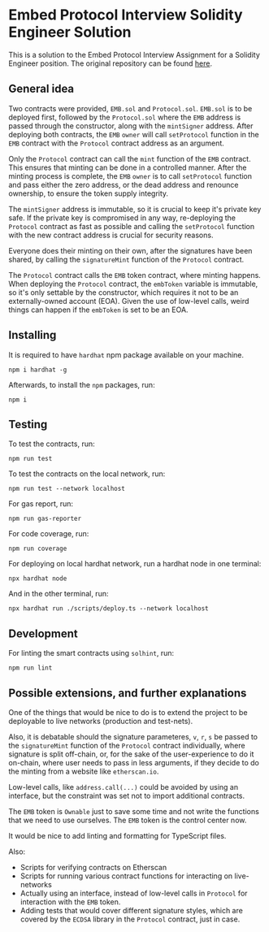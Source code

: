 # Embed Protocol Interview Solidity Engineer Solution

This is a solution to the Embed Protocol Interview Assignment for a Solidity Engineer position.
The original repository can be found [here](https://github.com/Embed-protocol/interview-assignments/tree/main/Solidity%20Engineer).

## General idea
Two contracts were provided, `EMB.sol` and `Protocol.sol`.
`EMB.sol` is to be deployed first, followed by the `Protocol.sol` where the `EMB` address is passed through the constructor, along with the `mintSigner` address.
After deploying both contracts, the `EMB` `owner` will call `setProtocol` function in the `EMB` contract with the `Protocol` contract address as an argument. 

Only the `Protocol` contract can call the `mint` function of the `EMB` contract.
This ensures that minting can be done in a controlled manner. After the minting process is complete, the `EMB` `owner` is to call `setProtocol` function and pass either the zero address, or the dead address and renounce ownership, to ensure the token supply integrity. 

The `mintSigner` address is immutable, so it is crucial to keep it's private key safe. If the private key is compromised in any way, re-deploying the `Protocol` contract as fast as possible and calling the `setProtocol` function with the new contract address is crucial for security reasons.

Everyone does their minting on their own, after the signatures have been shared, by calling the `signatureMint` function of the `Protocol` contract.

The `Protocol` contract calls the `EMB` token contract, where minting happens. When deploying the `Protocol` contract, the `embToken` variable is immutable, so it's only settable by the constructor, which requires it not to be an externally-owned account (EOA). Given the use of low-level calls, weird things can happen if the `embToken` is set to be an EOA.

## Installing

It is required to have `hardhat` npm package available on your machine.

```shell
npm i hardhat -g
```

Afterwards, to install the `npm` packages, run:
```shell
npm i
```

## Testing

To test the contracts, run:
```shell
npm run test
```

To test the contracts on the local network, run:
```shell
npm run test --network localhost
```

For gas report, run:
```shell
npm run gas-reporter
```

For code coverage, run:
```shell
npm run coverage
```

For deploying on local hardhat network, run a hardhat node in one terminal:
```shell
npx hardhat node
```

And in the other terminal, run:
```shell
npx hardhat run ./scripts/deploy.ts --network localhost
```

## Development

For linting the smart contracts using `solhint`, run:

```shell
npm run lint
```

## Possible extensions, and further explanations

One of the things that would be nice to do is to extend the project to be deployable to live networks (production and test-nets).

Also, it is debatable should the signature parameteres, `v`, `r`, `s` be passed to the `signatureMint` function of the `Protocol` contract individually, where signature is split off-chain, or, for the sake of the user-experience to do it on-chain, where user needs to pass in less arguments, if they decide to do the minting from a website like `etherscan.io`.

Low-level calls, like `address.call(...)` could be avoided by using an interface, but the constraint was set not to import additional contracts.

The `EMB` token is `Ownable` just to save some time and not write the functions that we need to use ourselves. The `EMB` token is the control center now.

It would be nice to add linting and formatting for TypeScript files.

Also:
- Scripts for verifying contracts on Etherscan
- Scripts for running various contract functions for interacting on live-networks
- Actually using an interface, instead of low-level calls in `Protocol` for interaction with the `EMB` token.
- Adding tests that would cover different signature styles, which are covered by the `ECDSA` library in the `Protocol` contract, just in case.
